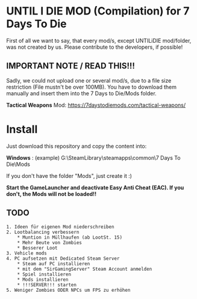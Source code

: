 # UNTIL I DIE MOD (Compilation) for 7 Days To Die

First of all we want to say, that every mod/s, except UNTILiDIE mod/folder, was not created by us. Please contribute to the developers, if possible!

## IMPORTANT NOTE / READ THIS!!!

Sadly, we could not upload one or several mod/s, due to a file size restriction (File mustn't be over 100MB). 
You have to download them manually and insert them into the 7 Days to Die/Mods folder. 

**Tactical Weapons** Mod: https://7daystodiemods.com/tactical-weapons/

# Install

Just download this repository and copy the content into:

**Windows** : (example) G:\SteamLibrary\steamapps\common\7 Days To Die\Mods

If you don't have the folder "Mods", just create it :) 

**Start the GameLauncher and deactivate Easy Anti Cheat (EAC). If you don't, the Mods will not be loaded!!**

## TODO

    1. Ideen für eigenen Mod niederschreiben
    2. Lootbalancing verbessern
        * Muntion in Müllhaufen (ab LootSt. 15)
        * Mehr Beute von Zombies
        * Besserer Loot
    3. Vehicle mods
    4. PC aufsetzen mit Dedicated Steam Server
        * Steam auf PC installieren
        * mit dem "SirGamingServer" Steam Account anmelden
        * Spiel installieren
        * Mods installieren
        * !!!SERVER!!! starten
    5. Weniger Zombies ODER NPCs um FPS zu erhöhen
